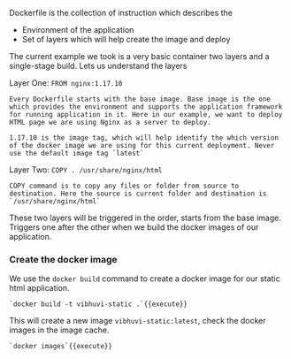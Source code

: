 Dockerfile is the collection of instruction which describes the 

- Environment of the application 
- Set of layers which will help create the image and deploy

The current example we took is a very basic container two layers and a single-stage build. Lets us understand the layers

Layer One: `FROM nginx:1.17.10`

    Every Dockerfile starts with the base image. Base image is the one which provides the environment and supports the application framework for running application in it. Here in our example, we want to deploy HTML page we are using Nginx as a server to deploy.

    1.17.10 is the image tag, which will help identify the which version of the docker image we are using for this current deployment. Never use the default image tag `latest`

Layer Two: `COPY . /usr/share/nginx/html`

    COPY command is to copy any files or folder from source to destination. Here the source is current folder and destination is `/usr/share/nginx/html`

These two layers will be triggered in the order, starts from the base image. Triggers one after the other when we build the docker images of our application.

###  Create the docker image

We use the `docker build` command to create a docker image for our static html application.

    `docker build -t vibhuvi-static .`{{execute}}

This will create a new image `vibhuvi-static:latest`, check the docker images in the image cache.

    `docker images`{{execute}}